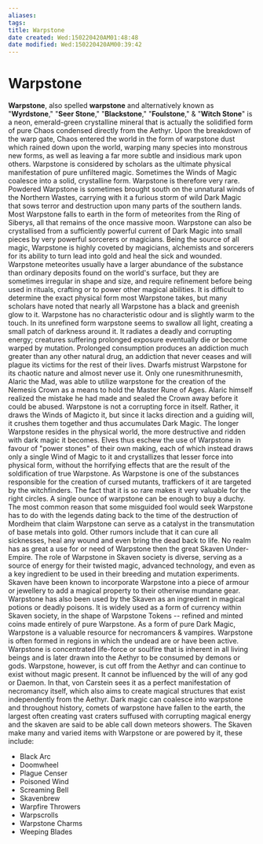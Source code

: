 ```yaml
---
aliases: 
tags: 
title: Warpstone
date created: Wed:150220420AM01:48:48
date modified: Wed:150220420AM00:39:42
---
```

# Warpstone
**Warpstone**, also spelled **warpstone** and alternatively known as "**Wyrdstone**," "**Seer Stone**," "**Blackstone**," "**Foulstone**," & "**Witch Stone**" is a neon, emerald-green crystalline mineral that is actually the solidified form of pure Chaos condensed directly from the Aethyr.
Upon the breakdown of the warp gate, Chaos entered the world in the form of warpstone dust which rained down upon the world, warping many species into monstrous new forms, as well as leaving a far more subtle and insidious mark upon others.
Warpstone is considered by scholars as the ultimate physical manifestation of pure unfiltered magic.
Sometimes the Winds of Magic coalesce into a solid, crystalline form. Warpstone is therefore very rare. 
Powdered Warpstone is sometimes brought south on the unnatural winds of the Northern Wastes, carrying with it a furious storm of wild Dark Magic that sows terror and destruction upon many parts of the southern lands.
Most Warpstone falls to earth in the form of meteorites from the Ring of Siberys, all that remains of the once massive moon.
Warpstone can also be crystallised from a sufficiently powerful current of Dark Magic into small pieces by very powerful sorcerers or magicians.
Being the source of all magic, Warpstone is highly coveted by magicians, alchemists and sorcerers for its ability to turn lead into gold and heal the sick and wounded.
Warpstone meteorites usually have a larger abundance of the substance than ordinary deposits found on the world's surface, but they are sometimes irregular in shape and size, and require refinement before being used in rituals, crafting or to power other magical abilities.
It is difficult to determine the exact physical form most Warpstone takes, but many scholars have noted that nearly all Warpstone has a black and greenish glow to it. Warpstone has no characteristic odour and is slightly warm to the touch. 
In its unrefined form warpstone seems to swallow all light, creating a small patch of darkness around it. It radiates a deadly and corrupting energy; creatures suffering prolonged exposure eventually die or become warped by mutation.
Prolonged consumption produces an addiction much greater than any other natural drug, an addiction that never ceases and will plague its victims for the rest of their lives.
Dwarfs mistrust Warpstone for its chaotic nature and almost never use it. Only one runesmithrunesmith, Alaric the Mad, was able to utilize warpstone for the creation of the Nemesis Crown as a means to hold the Master Rune of Ages. Alaric himself realized the mistake he had made and sealed the Crown away before it could be abused.
Warpstone is not a corrupting force in itself. Rather, it draws the Winds of Magicto it, but since it lacks direction and a guiding will, it crushes them together and thus accumulates Dark Magic. The longer Warpstone resides in the physical world, the more destructive and ridden with dark magic it becomes.
Elves thus eschew the use of Warpstone in favour of "power stones" of their own making, each of which instead draws only a single Wind of Magic to it and crystallizes that lesser force into physical form, without the horrifying effects that are the result of the soldification of true Warpstone.
As Warpstone is one of the substances responsible for the creation of cursed mutants, traffickers of it are targeted by the witchfinders. The fact that it is so rare makes it very valuable for the right circles. A single ounce of warpstone can be enough to buy a duchy.
The most common reason that some misguided fool would seek Warpstone has to do with the legends dating back to the time of the destruction of Mordheim that claim Warpstone can serve as a catalyst in the transmutation of base metals into gold. Other rumors include that it can cure all sicknesses, heal any wound and even bring the dead back to life.
No realm has as great a use for or need of Warpstone then the great Skaven Under-Empire. The role of Warpstone in Skaven society is diverse, serving as a source of energy for their twisted magic, advanced technology, and even as a key ingredient to be used in their breeding and mutation experiments. Skaven have been known to incorporate Warpstone into a piece of armour or jewellery to add a magical property to their otherwise mundane gear.
Warpstone has also been used by the Skaven as an ingredient in magical potions or deadly poisons. It is widely used as a form of currency within Skaven society, in the shape of Warpstone Tokens -- refined and minted coins made entirely of pure Warpstone.
As a form of pure Dark Magic, Warpstone is a valuable resource for necromancers & vampires. 
Warpstone is often formed in regions in which the undead are or have been active.
Warpstone is concentrated life-force or soulfire that is inherent in all living beings and is later drawn into the Aethyr to be consumed by demons or gods.
Warpstone, however, is cut off from the Aethyr and can continue to exist without magic present. 
It cannot be influenced by the will of any god or Daemon. In that, von Carstein sees it as a perfect manifestation of necromancy itself, which also aims to create magical structures that exist independently from the Aethyr.
Dark magic can coalesce into warpstone and throughout history, comets of warpstone have fallen to the earth, the largest often creating vast craters suffused with corrupting magical energy and the skaven are said to be able call down meteors showers.
The Skaven make many and varied items with Warpstone or are powered by it, these include:
- Black Arc
- Doomwheel
- Plague Censer
- Poisoned Wind
- Screaming Bell
- Skavenbrew
- Warpfire Throwers 
- Warpscrolls
- Warpstone Charms
- Weeping Blades 
